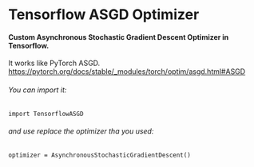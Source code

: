 # Tensorflow ASGD Optimizer
#### Custom Asynchronous Stochastic Gradient Descent Optimizer in Tensorflow.
It works like PyTorch ASGD.
https://pytorch.org/docs/stable/_modules/torch/optim/asgd.html#ASGD
###### You can import it:
```
import TensorflowASGD
```
###### and use replace the optimizer tha you used:
```
optimizer = AsynchronousStochasticGradientDescent()
```

